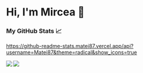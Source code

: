 # Hi, I'm Mircea 👋


### My GitHub Stats 📈
https://github-readme-stats.matei87.vercel.app/api?username=Matei87&theme=radical&show_icons=true


<img align="left" src="https://github-readme-stats.matei87.vercel.app/api/pin/?username=Matei87&theme=radical&repo=github-readme-stats" />
<img align="center" src="https://github-readme-stats.matei87.vercel.app/api?username=Matei87&theme=radical&show_icons=true" />

